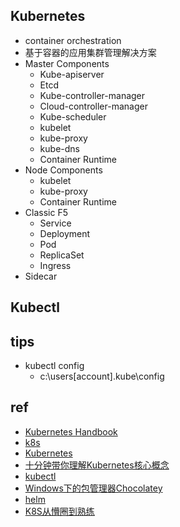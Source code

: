 
## Kubernetes

+ container orchestration
+ 基于容器的应用集群管理解决方案
+ Master Components
    - Kube-apiserver
    - Etcd
    - Kube-controller-manager
    - Cloud-controller-manager
    - Kube-scheduler
    - kubelet
    - kube-proxy
    - kube-dns
    - Container Runtime
+ Node Components
    - kubelet
    - kube-proxy
    - Container Runtime
+ Classic F5
    - Service
    - Deployment
    - Pod
    - ReplicaSet
    - Ingress
+ Sidecar
## Kubectl

## tips

+ kubectl config
    - c:\users\[account]\.kube\config

## ref
+ [Kubernetes Handbook](https://jimmysong.io/kubernetes-handbook/)
+ [k8s](https://www.kubernetes.org.cn/doc-11)
+ [Kubernetes](http://hardocs.com/d/kubernetes/145-kubectl_config.html)
+ [十分钟带你理解Kubernetes核心概念](http://www.dockone.io/article/932)
+ [kubectl](https://kubernetes.io/docs/tasks/tools/install-kubectl/)
+ [Windows下的包管理器Chocolatey](https://www.jianshu.com/p/831aa4a280e7)
+ [helm](https://www.hi-linux.com/posts/21466.html)
+ [K8S从懵圈到熟练](https://yq.aliyun.com/search?q=K8S%E4%BB%8E%E6%87%B5%E5%9C%88%E5%88%B0%E7%86%9F%E7%BB%83&type=ARTICLE)

